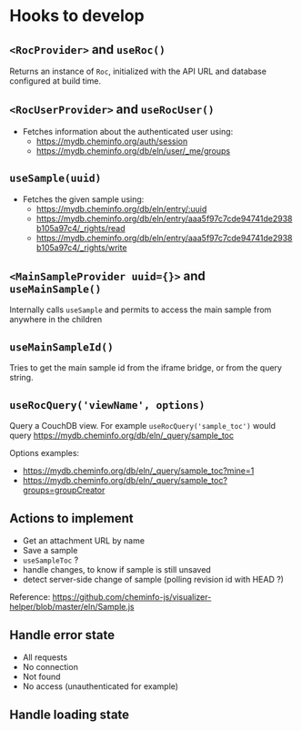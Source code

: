 # Hooks to develop

## `<RocProvider>` and `useRoc()`

Returns an instance of `Roc`, initialized with the API URL and database
configured at build time.

## `<RocUserProvider>` and `useRocUser()`

- Fetches information about the authenticated user using:
  - https://mydb.cheminfo.org/auth/session
  - https://mydb.cheminfo.org/db/eln/user/_me/groups

## `useSample(uuid)`

- Fetches the given sample using:
  - https://mydb.cheminfo.org/db/eln/entry/:uuid
  - https://mydb.cheminfo.org/db/eln/entry/aaa5f97c7cde94741de2938b105a97c4/_rights/read
  - https://mydb.cheminfo.org/db/eln/entry/aaa5f97c7cde94741de2938b105a97c4/_rights/write

## `<MainSampleProvider uuid={}>` and `useMainSample()`

Internally calls `useSample` and permits to access the main sample from anywhere in the children

## `useMainSampleId()`

Tries to get the main sample id from the iframe bridge, or from the query string.

## `useRocQuery('viewName', options)`

Query a CouchDB view. For example `useRocQuery('sample_toc')` would query https://mydb.cheminfo.org/db/eln/_query/sample_toc

Options examples:

- https://mydb.cheminfo.org/db/eln/_query/sample_toc?mine=1
- https://mydb.cheminfo.org/db/eln/_query/sample_toc?groups=groupCreator

## Actions to implement

- Get an attachment URL by name
- Save a sample
- `useSampleToc` ?
- handle changes, to know if sample is still unsaved
- detect server-side change of sample (polling revision id with HEAD ?)

Reference: https://github.com/cheminfo-js/visualizer-helper/blob/master/eln/Sample.js

## Handle error state

- All requests
- No connection
- Not found
- No access (unauthenticated for example)

## Handle loading state
